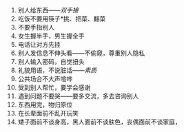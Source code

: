 1. 别人给东西——*双手接*
2. 吃饭不要用筷子*挑、把菜、翻菜
3. 不要手指别人
4. 女生握半手，男生握全手
5. 电话让对方先挂
6. 别人发信息不伸头看——不偷窥，尊重别人隐私
7. 别人输入密码，自觉扭头
8. 礼貌用语，不说脏话——*素质*
9. 公共场合不大声喧哗
10. 受到别人帮忙，要学会感谢
11. 遇到问题不要哭——要多交流，多去咨询别人
12. 东西用完，物归原位
13. 在长辈面前不乱开玩笑
14. 矮子面前不谈身高，黑人面前不谈肤色，丧偶面前不谈家庭，